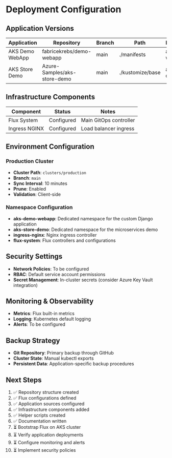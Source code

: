 # Deployment Configuration

## Application Versions

| Application | Repository | Branch | Path | Namespace | Status |
|-------------|------------|--------|------|-----------|---------|
| AKS Demo WebApp | fabricekrebs/demo-webapp | main | ./manifests | aks-demo-webapp | Configured |
| AKS Store Demo | Azure-Samples/aks-store-demo | main | ./kustomize/base | aks-store-demo | Configured |

## Infrastructure Components

| Component | Status | Notes |
|-----------|--------|-------|
| Flux System | Configured | Main GitOps controller |
| Ingress NGINX | Configured | Load balancer ingress |

## Environment Configuration

### Production Cluster
- **Cluster Path**: `clusters/production`
- **Branch**: `main`
- **Sync Interval**: 10 minutes
- **Prune**: Enabled
- **Validation**: Client-side

### Namespace Configuration

- **aks-demo-webapp**: Dedicated namespace for the custom Django application
- **aks-store-demo**: Dedicated namespace for the microservices demo
- **ingress-nginx**: Nginx ingress controller
- **flux-system**: Flux controllers and configurations

## Security Settings

- **Network Policies**: To be configured
- **RBAC**: Default service account permissions
- **Secret Management**: In-cluster secrets (consider Azure Key Vault integration)

## Monitoring & Observability

- **Metrics**: Flux built-in metrics
- **Logging**: Kubernetes default logging
- **Alerts**: To be configured

## Backup Strategy

- **Git Repository**: Primary backup through GitHub
- **Cluster State**: Manual kubectl exports
- **Persistent Data**: Application-specific backup procedures

## Next Steps

1. ✅ Repository structure created
2. ✅ Flux configurations defined
3. ✅ Application sources configured
4. ✅ Infrastructure components added
5. ✅ Helper scripts created
6. ✅ Documentation written
7. ⏳ Bootstrap Flux on AKS cluster
8. ⏳ Verify application deployments
9. ⏳ Configure monitoring and alerts
10. ⏳ Implement security policies
